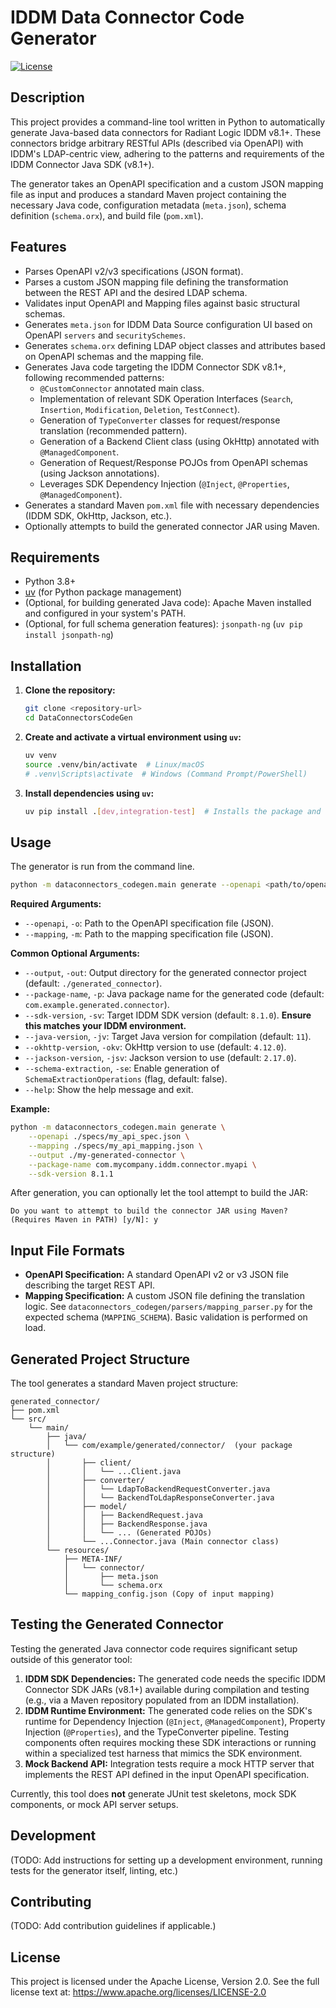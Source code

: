 # IDDM Data Connector Code Generator

[![License](https://img.shields.io/badge/License-Apache%202.0-blue.svg)](https://opensource.org/licenses/Apache-2.0) <!-- Updated Badge -->

## Description

This project provides a command-line tool written in Python to automatically generate Java-based data connectors for Radiant Logic IDDM v8.1+. These connectors bridge arbitrary RESTful APIs (described via OpenAPI) with IDDM's LDAP-centric view, adhering to the patterns and requirements of the IDDM Connector Java SDK (v8.1+).

The generator takes an OpenAPI specification and a custom JSON mapping file as input and produces a standard Maven project containing the necessary Java code, configuration metadata (`meta.json`), schema definition (`schema.orx`), and build file (`pom.xml`).

## Features

*   Parses OpenAPI v2/v3 specifications (JSON format).
*   Parses a custom JSON mapping file defining the transformation between the REST API and the desired LDAP schema.
*   Validates input OpenAPI and Mapping files against basic structural schemas.
*   Generates `meta.json` for IDDM Data Source configuration UI based on OpenAPI `servers` and `securitySchemes`.
*   Generates `schema.orx` defining LDAP object classes and attributes based on OpenAPI schemas and the mapping file.
*   Generates Java code targeting the IDDM Connector SDK v8.1+, following recommended patterns:
    *   `@CustomConnector` annotated main class.
    *   Implementation of relevant SDK Operation Interfaces (`Search`, `Insertion`, `Modification`, `Deletion`, `TestConnect`).
    *   Generation of `TypeConverter` classes for request/response translation (recommended pattern).
    *   Generation of a Backend Client class (using OkHttp) annotated with `@ManagedComponent`.
    *   Generation of Request/Response POJOs from OpenAPI schemas (using Jackson annotations).
    *   Leverages SDK Dependency Injection (`@Inject`, `@Properties`, `@ManagedComponent`).
*   Generates a standard Maven `pom.xml` file with necessary dependencies (IDDM SDK, OkHttp, Jackson, etc.).
*   Optionally attempts to build the generated connector JAR using Maven.

## Requirements

*   Python 3.8+
*   [uv](https://github.com/astral-sh/uv) (for Python package management)
*   (Optional, for building generated Java code): Apache Maven installed and configured in your system's PATH.
*   (Optional, for full schema generation features): `jsonpath-ng` (`uv pip install jsonpath-ng`)

## Installation

1.  **Clone the repository:**
    ```bash
    git clone <repository-url>
    cd DataConnectorsCodeGen
    ```

2.  **Create and activate a virtual environment using `uv`:**
    ```bash
    uv venv
    source .venv/bin/activate  # Linux/macOS
    # .venv\Scripts\activate  # Windows (Command Prompt/PowerShell)
    ```

3.  **Install dependencies using `uv`:**
    ```bash
    uv pip install .[dev,integration-test]  # Installs the package and dev/test dependencies
    ```

## Usage

The generator is run from the command line.

```bash
python -m dataconnectors_codegen.main generate --openapi <path/to/openapi.json> --mapping <path/to/mapping.json> [OPTIONS]
```

**Required Arguments:**

*   `--openapi`, `-o`: Path to the OpenAPI specification file (JSON).
*   `--mapping`, `-m`: Path to the mapping specification file (JSON).

**Common Optional Arguments:**

*   `--output`, `-out`: Output directory for the generated connector project (default: `./generated_connector`).
*   `--package-name`, `-p`: Java package name for the generated code (default: `com.example.generated.connector`).
*   `--sdk-version`, `-sv`: Target IDDM SDK version (default: `8.1.0`). **Ensure this matches your IDDM environment.**
*   `--java-version`, `-jv`: Target Java version for compilation (default: `11`).
*   `--okhttp-version`, `-okv`: OkHttp version to use (default: `4.12.0`).
*   `--jackson-version`, `-jsv`: Jackson version to use (default: `2.17.0`).
*   `--schema-extraction`, `-se`: Enable generation of `SchemaExtractionOperations` (flag, default: false).
*   `--help`: Show the help message and exit.

**Example:**

```bash
python -m dataconnectors_codegen.main generate \
    --openapi ./specs/my_api_spec.json \
    --mapping ./specs/my_api_mapping.json \
    --output ./my-generated-connector \
    --package-name com.mycompany.iddm.connector.myapi \
    --sdk-version 8.1.1
```

After generation, you can optionally let the tool attempt to build the JAR:

```
Do you want to attempt to build the connector JAR using Maven? (Requires Maven in PATH) [y/N]: y
```

## Input File Formats

*   **OpenAPI Specification:** A standard OpenAPI v2 or v3 JSON file describing the target REST API.
*   **Mapping Specification:** A custom JSON file defining the translation logic. See `dataconnectors_codegen/parsers/mapping_parser.py` for the expected schema (`MAPPING_SCHEMA`). Basic validation is performed on load.

## Generated Project Structure

The tool generates a standard Maven project structure:

```
generated_connector/
├── pom.xml
└── src/
    └── main/
        ├── java/
        │   └── com/example/generated/connector/  (your package structure)
        │       ├── client/
        │       │   └── ...Client.java
        │       ├── converter/
        │       │   └── LdapToBackendRequestConverter.java
        │       │   └── BackendToLdapResponseConverter.java
        │       ├── model/
        │       │   ├── BackendRequest.java
        │       │   ├── BackendResponse.java
        │       │   └── ... (Generated POJOs)
        │       └── ...Connector.java (Main connector class)
        └── resources/
            ├── META-INF/
            │   └── connector/
            │       ├── meta.json
            │       └── schema.orx
            └── mapping_config.json (Copy of input mapping)
```

## Testing the Generated Connector

Testing the generated Java connector code requires significant setup outside of this generator tool:

1.  **IDDM SDK Dependencies:** The generated code needs the specific IDDM Connector SDK JARs (v8.1+) available during compilation and testing (e.g., via a Maven repository populated from an IDDM installation).
2.  **IDDM Runtime Environment:** The generated code relies on the SDK's runtime for Dependency Injection (`@Inject`, `@ManagedComponent`), Property Injection (`@Properties`), and the TypeConverter pipeline. Testing components often requires mocking these SDK interactions or running within a specialized test harness that mimics the SDK environment.
3.  **Mock Backend API:** Integration tests require a mock HTTP server that implements the REST API defined in the input OpenAPI specification.

Currently, this tool does **not** generate JUnit test skeletons, mock SDK components, or mock API server setups.

## Development

(TODO: Add instructions for setting up a development environment, running tests for the generator itself, linting, etc.)

## Contributing

(TODO: Add contribution guidelines if applicable.)

## License

This project is licensed under the Apache License, Version 2.0. See the full license text at: https://www.apache.org/licenses/LICENSE-2.0
